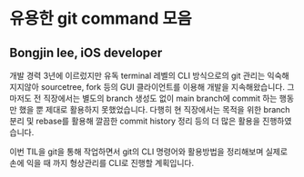 # 유용한 git command 모음
## Bongjin lee, iOS developer

개발 경력 3년에 이르렀지만 유독 terminal 레벨의 CLI 방식으로의 git 관리는 익숙해 지지않아 sourcetree, fork 등의 GUI 클라이언트를 이용해 개발을 지속해왔습니다.
그마저도 전 직장에서는 별도의 branch 생성도 없이 main branch에 commit 하는 행동만 했을 뿐 제대로 활용하지 못했었습니다.
다행히 현 직장에서는 목적을 위한 branch 분리 및 rebase를 활용해 깔끔한 commit history 정리 등의 더 많은 활용을 진행하였습니다.

이번 TIL을 git을 통해 작업하면서 git의 CLI 명령어와 활용방법을 정리해보며 실제로 손에 익을 때 까지 형상관리를 CLI로 진행할 계획입니다.
